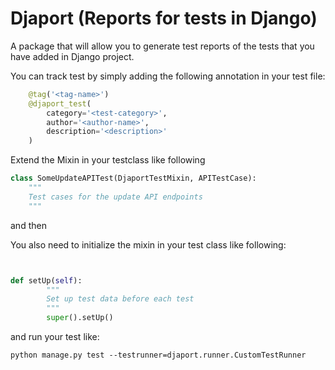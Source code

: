 # Djaport (Reports for tests in Django)


A package that will allow you to generate test reports of the tests that you have added in Django project.


You can track test by simply adding the following annotation in your test file:
```python
    @tag('<tag-name>')
    @djaport_test(
        category='<test-category>',
        author='<author-name>',
        description='<description>'
    )
```

Extend the Mixin in your testclass like following 
```python
class SomeUpdateAPITest(DjaportTestMixin, APITestCase):
    """
    Test cases for the update API endpoints
    """
```

and then 

You also need to initialize the mixin in your test class like following:

```python


def setUp(self):
        """
        Set up test data before each test
        """
        super().setUp()

```


and run your test like:

```shell
python manage.py test --testrunner=djaport.runner.CustomTestRunner
```
